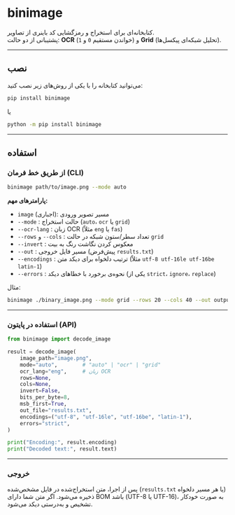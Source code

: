 # binimage

کتابخانه‌ای برای استخراج و رمزگشایی کد باینری از تصاویر.  
پشتیبانی از دو حالت: **OCR** (خواندن مستقیم `0` و `1`) و **Grid** (تحلیل شبکه‌ای پیکسل‌ها).

---

## نصب

می‌توانید کتابخانه را با یکی از روش‌های زیر نصب کنید:

```bash
pip install binimage
```
یا
```bash
python -m pip install binimage
```

---

## استفاده

### از طریق خط فرمان (CLI)

```bash
binimage path/to/image.png --mode auto
```

**پارامترهای مهم:**
- `image` (اجباری): مسیر تصویر ورودی
- `--mode` : حالت استخراج (`auto`، `ocr` یا `grid`)
- `--ocr-lang` : زبان OCR (مثلاً `eng` یا `fas`)
- `--rows` و `--cols` : تعداد سطر/ستون شبکه در حالت `grid`
- `--invert` : معکوس کردن نگاشت رنگ به بیت
- `--out` : مسیر فایل خروجی (پیش‌فرض `results.txt`)
- `--encodings` : ترتیب دلخواه برای دیکد متن (مثلاً `utf-8 utf-16le utf-16be latin-1`)
- `--errors` : نحوه‌ی برخورد با خطاهای دیکد (یکی از `strict`، `ignore`، `replace`)

مثال:
```bash
binimage ./binary_image.png --mode grid --rows 20 --cols 40 --out output.txt --encodings utf-8 utf-16le utf-16be latin-1 --errors strict
```

---

### استفاده در پایتون (API)

```python
from binimage import decode_image

result = decode_image(
    image_path="image.png",
    mode="auto",        # "auto" | "ocr" | "grid"
    ocr_lang="eng",     # زبان OCR
    rows=None,
    cols=None,
    invert=False,
    bits_per_byte=8,
    msb_first=True,
    out_file="results.txt",
    encodings=("utf-8", "utf-16le", "utf-16be", "latin-1"),
    errors="strict",
)

print("Encoding:", result.encoding)
print("Decoded text:", result.text)
```

---

### خروجی

پس از اجرا، متن استخراج‌شده در فایل مشخص‌شده (`results.txt` یا هر مسیر دلخواه) ذخیره می‌شود. اگر متن شما دارای BOM باشد (UTF-8 یا UTF-16)، به صورت خودکار تشخیص و به‌درستی دیکد می‌شود.

